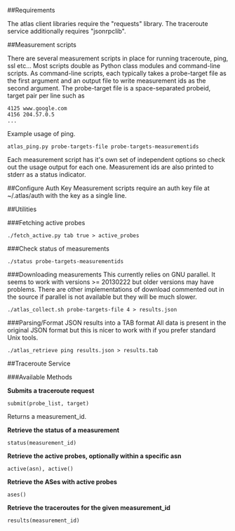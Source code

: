 ##Requirements

The atlas client libraries require the "requests" library. The traceroute service additionally requires "jsonrpclib".

##Measurement scripts

There are several measurement scripts in place for running traceroute, ping, ssl etc... Most scripts double as Python class modules and command-line scripts. As command-line scripts, each typically takes a probe-target file as the first argument and an output file to write measurement ids as the second argument. The probe-target file is a space-separated probeid, target pair per line such as
```
4125 www.google.com
4156 204.57.0.5
...
```

Example usage of ping.
```
atlas_ping.py probe-targets-file probe-targets-measurementids
```

Each measurement script has it's own set of independent options so check out the usage output for each one. Measurement ids are also printed to stderr as a status indicator.


##Configure Auth Key
Measurement scripts require an auth key file at ~/.atlas/auth with the key as a single line. 

##Utilities

###Fetching active probes
```
./fetch_active.py tab true > active_probes
```

###Check status of measurements
```
./status probe-targets-measurementids
```

###Downloading measurements
This currently relies on GNU parallel. It seems to work with versions >= 20130222 but older versions may have problems. There are other implementations of download commented out in the source if parallel is not available but they will be much slower.

```
./atlas_collect.sh probe-targets-file 4 > results.json 
```

###Parsing/Format JSON results into a TAB format
All data is present in the original JSON format but this is nicer to work with if you prefer standard Unix tools.

```
./atlas_retrieve ping results.json > results.tab
```

##Traceroute Service

###Available Methods

__Submits a traceroute request__
```
submit(probe_list, target)
```
Returns a measurement_id.


__Retrieve the status of a measurement__
```
status(measurement_id)
```

__Retrieve the active probes, optionally within a specific asn__
```
active(asn), active()
```

__Retrieve the ASes with active probes__
```
ases()
```

__Retrieve the traceroutes for the given measurement_id__
```
results(measurement_id)
```
